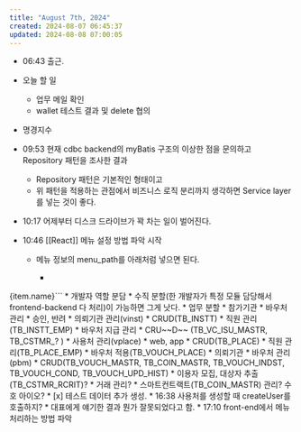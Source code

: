 ```yaml
---
title: "August 7th, 2024"
created: 2024-08-07 06:45:37
updated: 2024-08-08 07:00:05
---
```

  * 06:43 출근.
  * 오늘 할 일
    * 업무 메일 확인
    * wallet 테스트 결과 및 delete 협의

  * 명경지수
  * 09:53 현재 cdbc backend의 myBatis 구조의 이상한 점을 문의하고 Repository 패턴을 조사한 결과
    * Repository 패턴은 기본적인 형태이고
    * 위 패턴을 적용하는 관점에서 비즈니스 로직 분리까지 생각하면 Service layer를 넣는 것이 좋다.
  * 10:17 어제부터 디스크 드라이브가 꽉 차는 일이 벌어진다.
  * 10:46 [[React]] 메뉴 설정 방법 파악 시작
    * 메뉴 정보의 menu_path를 아래처럼 넣으면 된다.
      * ```javascript
<Link to={item.menu_path}>{item.name}</Link>```
  * 개발자 역할 분담
    * 수직 분할(한 개발자가 특정 모듈 담당해서 frontend-backend 다 처리)이 가능하면 그게 낫다.
    * 업무 분할
      * 참가기관
        * 바우처 관리
          * 승인, 반려
        * 의뢰기관 관리(vinst)
          * CRUD(TB_INSTT)
          * 직원 관리(TB_INSTT_EMP)
        * 바우처 지급 관리
          * CRU~~D~~ (TB_VC_ISU_MASTR, TB_CSTMR_? )
        * 사용처 관리(vplace)
          * web, app
          * CRUD(TB_PLACE)
          * 직원 관리(TB_PLACE_EMP)
          * 바우처 적용(TB_VOUCH_PLACE)
      * 의뢰기관
        * 바우처 관리(pbm)
          * CRUD(TB_VOUCH_MASTR, TB_COIN_MASTR, TB_VOUCH_INDST, TB_VOUCH_COND, TB_VOUCH_UPD_HIST)
      * 이용자 모집, 대상자 추출(TB_CSTMR_RCRIT)?
      * 거래 관리?
      * 스마트컨트랙트(TB_COIN_MASTR) 관리? 수호 아이오?
  * [x] 테스트 데이터 추가 생성.
    * 16:38 사용처를 생성할 때 createUser를 호출하지?
      * 대표에게 얘기한 결과 뭔가 잘못되었다고 함.
  * 17:10 front-end에서 메뉴 처리하는 방법 파악
